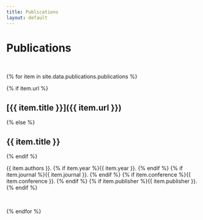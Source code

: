 ```yaml
---
title: Publications
layout: default
---
```


# Publications

[comment]: <> (Adding/Removing Publications from the )
[comment]: <> (1. First, make sure this is an actual publication, and not a poster from a conference.)
[comment]: <> (2. When in doubt, ask Dr. Olschanowsky if it qualifies to be counted.)
[comment]: <> (3. To add new, add most recent to the top of the list at /_data/publications.yml)
[comment]: <> (4. Search for new articles by going to this link https://scholar.google.com/citations?hl=en&user=V6gXo9IAAAAJ&view_op=list_works&sortby=pubdate# for Dr. Olschanowsky's publications.)
[comment]: <> (5. Add your new items as the originals were, with most recent being on top.)
[comment]: <> (6. The only required fields are Title, and Authors.)
[comment]: <> (7. If year, journal, conference, and/or publisher cannot be found, they will be skipped.)
[comment]: <> (8. Following the older examples will be the easiest way to ease into this.)

<br>

{% for item in site.data.publications.publications %}

{% if item.url %}
## [{{ item.title }}]({{ item.url }})
{% else %}
## {{ item.title }}
{% endif %}

{{ item.authors }}. {% if item.year %}{{ item.year }}. {% endif %} {% if item.journal %}{{ item.journal }}. {% endif %} {% if item.conference %}{{ item.conference }}. {% endif %} {% if item.publisher %}{{ item.publisher }}. {% endif %}

<br>

{% endfor %}
